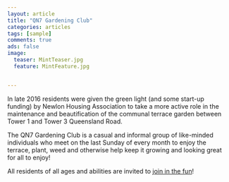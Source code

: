 ```yaml
---
layout: article
title: "QN7 Gardening Club"
categories: articles
tags: [sample]
comments: true
ads: false
image:
  teaser: MintTeaser.jpg
  feature: MintFeature.jpg


---
```


In late 2016 residents were given the green light (and some start-up funding) by Newlon Housing Association to take a more active role in the maintenance and beautification of the communal terrace garden between Tower 1 and Tower 3 Queensland Road.

The QN7 Gardening Club is a casual and informal group of like-minded individuals who meet on the last Sunday of every month to enjoy the terrace, plant, weed and otherwise help keep it growing and looking great for all to enjoy!

All residents of all ages and abilities are invited to [join in the fun](https://qn7gardening.github.io/)!